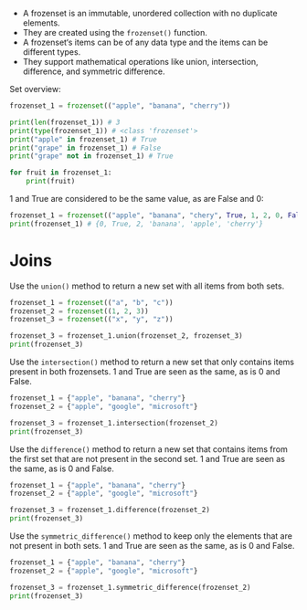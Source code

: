 * A frozenset is an immutable, unordered collection with no duplicate elements.
* They are created using the `frozenset()` function.
* A frozenset‘s items can be of any data type and the items can be different types.
* They support mathematical operations like union, intersection, difference, and symmetric difference.

Set overview:
```python
frozenset_1 = frozenset(("apple", "banana", "cherry"))

print(len(frozenset_1)) # 3
print(type(frozenset_1)) # <class 'frozenset'>
print("apple" in frozenset_1) # True
print("grape" in frozenset_1) # False
print("grape" not in frozenset_1) # True

for fruit in frozenset_1:
	print(fruit)
```

1 and True are considered to be the same value, as are False and 0:
```python
frozenset_1 = frozenset(("apple", "banana", "chery", True, 1, 2, 0, False))
print(frozenset_1) # {0, True, 2, 'banana', 'apple', 'cherry'}
```

# Joins
Use the `union()` method to return a new set with all items from both sets.
```python
frozenset_1 = frozenset(("a", "b", "c"))
frozenset_2 = frozenset((1, 2, 3))
frozenset_3 = frozenset(("x", "y", "z"))

frozenset_3 = frozenset_1.union(frozenset_2, frozenset_3)
print(frozenset_3)
```

Use the `intersection()` method to return a new set that only contains items present in both frozensets. 1 and True are seen as the same, as is 0 and False.
```python
frozenset_1 = {"apple", "banana", "cherry"}
frozenset_2 = {"apple", "google", "microsoft"}

frozenset_3 = frozenset_1.intersection(frozenset_2)
print(frozenset_3)
```

Use the `difference()` method to return a new set that contains items from the first set that are not present in the second set. 1 and True are seen as the same, as is 0 and False.
```python
frozenset_1 = {"apple", "banana", "cherry"}
frozenset_2 = {"apple", "google", "microsoft"}

frozenset_3 = frozenset_1.difference(frozenset_2)
print(frozenset_3)
```

Use the `symmetric_difference()` method to keep only the elements that are not present in both sets. 1 and True are seen as the same, as is 0 and False.
```python
frozenset_1 = {"apple", "banana", "cherry"}
frozenset_2 = {"apple", "google", "microsoft"}

frozenset_3 = frozenset_1.symmetric_difference(frozenset_2)
print(frozenset_3)
```
